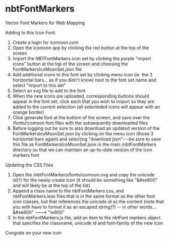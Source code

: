 # nbtFontMarkers
Vector Font Markers for Web Mapping

Adding to this Icon Font:
  1. Create a login for icomoon.com
  2. Open the icomoon app by clicking the red button at the top of the screen
  3. Import the NBTFontMarkers icon set by clicking the purple "import icons" button at the top of the screen and choosing the FontMarkersIcoMoonSet.json file
  4. Add additional icons to this font set by clicking menu icon (ie. the 3 horizontal bars... as if you didn't know) next to the font set name and select "import to this set"
  5. Select an svg file to add to the font
  6. When the new icons are uploaded, corresponding buttons should appear in the font set, click each that you wish to import so they are added to the current selection (all selecteded icons will appear with an orange border)
  7. Click generate font at the bottom of the screen, and save over the /fonts/icomoon font files with the subsequently downloaded files
  8. Before logging out be sure to also download an updated version of the FontMarkersIcoMoonSet.json by clicking on the menu icon (those 3 horizontal bars again) and selecting "download json"---be sure to save this file as FontMarkersIcoMoonSet.json in the main /nbtFontMarkers directory so that we can maintain an up-to-date version of the icon markers font 

Updating the CSS Files
  1. Open the /nbtFontMarkers/fonts/icomoon.svg and copy the unicode id(?) for the newly create icon (it should be something like "&#xe600" and will likely be at the top of the list)
  2. Append a class name to the nbtFontMarkers.css, and nbtFontMarkers.less files that is in the same format as the other font icon classes, but that references the unicode id as the content (note that you with have to format it as an escaped string(?) -- in other words... &#xe600" ---> "\e600"
  3. In the nbtFontMarkers.js file, add an item to the nbtFont markers object that specifies the classname, unicode id and font-family of the new icon

Congrats on your new icon
